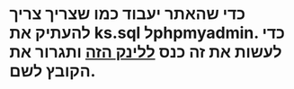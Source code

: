 <h1>כדי שהאתר יעבוד כמו שצריך צריך להעתיק את ks.sql לphpmyadmin. כדי לעשות את זה כנס <a href="127.0.0.1/phpmyadmin/">ללינק הזה</a> ותגרור את הקובץ לשם.</h1>
